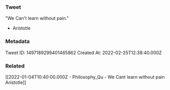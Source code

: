 ### Tweet
"We Can't learn without pain."

- Aristotle

### Metadata
Tweet ID: 1497189299401465862
Created At: 2022-02-25T12:38:40.000Z

### Related
[[2022-01-04T10:40:00.000Z - Philosophy_Qu - We Cant learn without pain  Aristotle]]


